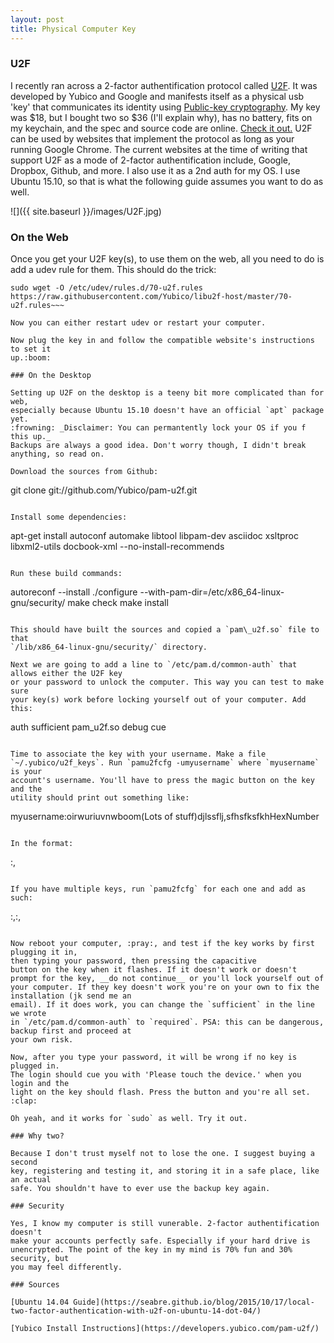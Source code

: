 ```yaml
---
layout: post
title: Physical Computer Key
---
```



### U2F

I recently ran across a 2-factor authentification protocol called [U2F](https://en.wikipedia.org/wiki/Universal_2nd_Factor). It was developed by Yubico and Google and manifests itself as a physical usb 'key'
that communicates its identity using [Public-key cryptography](https://en.wikipedia.org/wiki/Public-key_cryptography). My key was $18, but I bought two so $36 (I'll explain why), has no battery, fits on my keychain,
and the spec and source code are online. [Check it out.](https://www.yubico.com/products/yubikey-hardware/)
U2F can be used by websites that implement
the protocol as long as your running Google Chrome. The current websites at the time of
writing that support U2F as a mode of 2-factor authentification include,
Google, Dropbox, Github, and more. I also use it as a 2nd auth for my OS. I use
Ubuntu 15.10, so that is what the following guide assumes you want to do as
well.

![]({{ site.baseurl }}/images/U2F.jpg)

### On the Web

Once you get your U2F key(s), to use them on the web, all you need to do is add
a udev rule for them. This should do the trick:

~~~
sudo wget -O /etc/udev/rules.d/70-u2f.rules https://raw.githubusercontent.com/Yubico/libu2f-host/master/70-u2f.rules~~~

Now you can either restart udev or restart your computer.

Now plug the key in and follow the compatible website's instructions to set it
up.:boom:

### On the Desktop

Setting up U2F on the desktop is a teeny bit more complicated than for web,
especially because Ubuntu 15.10 doesn't have an official `apt` package yet.
:frowning: _Disclaimer: You can permantently lock your OS if you f this up._
Backups are always a good idea. Don't worry though, I didn't break anything, so read on.

Download the sources from Github:

~~~
git clone git://github.com/Yubico/pam-u2f.git
~~~

Install some dependencies:

~~~
apt-get install autoconf automake libtool libpam-dev asciidoc xsltproc libxml2-utils docbook-xml --no-install-recommends
~~~

Run these build commands:

~~~
autoreconf --install
./configure --with-pam-dir=/etc/x86_64-linux-gnu/security/
make check
make install
~~~

This should have built the sources and copied a `pam\_u2f.so` file to that
`/lib/x86_64-linux-gnu/security/` directory.

Next we are going to add a line to `/etc/pam.d/common-auth` that allows either the U2F key
or your password to unlock the computer. This way you can test to make sure
your key(s) work before locking yourself out of your computer. Add this:

~~~
auth sufficient pam_u2f.so debug cue
~~~

Time to associate the key with your username. Make a file
`~/.yubico/u2f_keys`. Run `pamu2fcfg -umyusername` where `myusername` is your
account's username. You'll have to press the magic button on the key and the
utility should print out something like:

~~~
myusername:oirwuriuvnwboom(Lots of stuff)djlssflj,sfhsfksfkhHexNumber
~~~

In the format:

~~~
<username>:<KeyHandle>,<UserKey>
~~~

If you have multiple keys, run `pamu2fcfg` for each one and add as such:

~~~
<username>:<KeyHandle1>,<UserKey1>:<KeyHandle2>,<UserKey2>
~~~

Now reboot your computer, :pray:, and test if the key works by first plugging it in,
then typing your password, then pressing the capacitive
button on the key when it flashes. If it doesn't work or doesn't prompt for the key, __do not continue__ or you'll lock yourself out of your computer. If they key doesn't work you're on your own to fix the installation (jk send me an
email). If it does work, you can change the `sufficient` in the line we wrote
in `/etc/pam.d/common-auth` to `required`. PSA: this can be dangerous, backup first and proceed at
your own risk.

Now, after you type your password, it will be wrong if no key is plugged in.
The login should cue you with 'Please touch the device.' when you login and the
light on the key should flash. Press the button and you're all set. :clap:

Oh yeah, and it works for `sudo` as well. Try it out.

### Why two?

Because I don't trust myself not to lose the one. I suggest buying a second
key, registering and testing it, and storing it in a safe place, like an actual
safe. You shouldn't have to ever use the backup key again.

### Security

Yes, I know my computer is still vunerable. 2-factor authentification doesn't
make your accounts perfectly safe. Especially if your hard drive is
unencrypted. The point of the key in my mind is 70% fun and 30% security, but
you may feel differently.

### Sources

[Ubuntu 14.04 Guide](https://seabre.github.io/blog/2015/10/17/local-two-factor-authentication-with-u2f-on-ubuntu-14-dot-04/)

[Yubico Install Instructions](https://developers.yubico.com/pam-u2f/)
